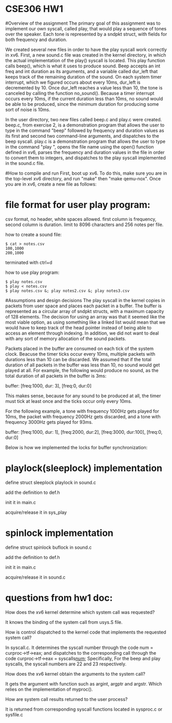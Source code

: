 # CSE306 HW1

#Overview of the assignment
The primary goal of this assignment was to implement our own syscall, called play, that would play a sequence of tones over the speaker. Each tone is represented by a sndpkt struct, with fields for both frequency and duration.

We created several new files in order to have the play syscall work correctly in xv6. First, a new sound.c file was created in the kernel directory, in which the actual implementation of the play() syscall is located. This play function calls beep(), which is what it uses to produce sound. Beep accepts an int freq and int duration as its arguments, and a variable called dur_left that keeps track of the remaining duration of the sound. On each system timer interrupt, which we figured occurs about every 10ms, dur_left is decremented by 10. Once dur_left reaches a value less than 10, the tone is canceled by calling the function no_sound(). Because a timer interrupt occurs every 10ms, if the current duration less than 10ms, no sound would be able to be produced, since the minimum duration for producing some sort of noise is 10ms.

In the user directory, two new files called beep.c and play.c were created. beep.c, from exercise 2, is a demonstration program that allows the user to type in the command "beep" followed by frequency and duration values as its first and second two command-line arguments, and dispatches to the beep syscall. play.c is a demonstration program that allows the user to type in the command "play <file-name>", opens the file name using the open() function defined in xv6, parses the frequency and duration values in the file in order to convert them to integers, and dispatches to the play syscall implemented in the sound.c file.

#How to compile and run
First, boot up xv6. To do this, make sure you are in the top-level xv6 directory, and run "make" then "make qemu-nox". Once you are in xv6, create a new file as follows:

# file format for user play program:
csv format, no header, white spaces allowed.
first column is frequency, second column is duration.
limit to 8096 characters and 256 notes per file.

how to create a sound file:
```
$ cat > notes.csv
100,1000
200,1000
```
terminated with ctrl+d

how to use play program:
```
$ play notes.csv
$ play < notes.csv
$ play notes.csv &; play notes2.csv &; play notes3.csv
```

#Assumptions and design decisions
The play syscall in the kernel copies in packets from user space and places each packet in a buffer. The buffer is represented as a circular array of sndpkt structs, with a maximum capacity of 128 elements. The decision for using an array was that it seemed like the most viable option, as using something like a linked list would mean that we would have to keep track of the head pointer instead of being able to access an element through indexing. In addition, we did not want to deal with any sort of memory allocation of the sound packets. 

Packets placed in the buffer are consumed on each tick of the system clock. Beacuse the timer ticks occur every 10ms, multiple packets with durations less than 10 can be discarded. We assumed that if the total duration of all packets in the buffer was less than 10, no sound would get played at all. For example, the following would produce no sound, as the total duration of all packets in the buffer is 3ms:

buffer: [freq:1000, dur: 3], [freq:0, dur:0]

This makes sense, because for any sound to be produced at all, the timer must tick at least once and the ticks occur only every 10ms.

For the following example, a tone with frequency 1000Hz gets played for 10ms, the packet with frequency 2000Hz gets discarded, and a tone with frequency 3000Hz gets played for 93ms.

buffer: [freq:1000, dur: 1], [freq:2000, dur:2], [freq:3000, dur:100], [freq:0, dur:0]

Below is how we implemented the locks for buffer synchronization:

# playlock(sleeplock) implementation
define struct sleeplock playlock in sound.c

add the definition to def.h

init it in main.c

acquire/release it in sys_play

# spinlock implementation
define struct spinlock buflock in sound.c

add the definition to def.h

init it in main.c

acquire/release it in sound.c


# questions from hw1 doc:

How does the xv6 kernel determine which system call was requested?

It knows the binding of the system call from usys.S file.

How is control dispatched to the kernel code that implements the requested system call?

In syscall.c. It determines the syscall number through the code num = curproc->tf->eax; and dispatches to the corresponding call through the code curproc->tf->eax = syscalls[num](); Specifically, For the beep and play syscalls, the syscall numbers are 22 and 23 respectively.

How does the xv6 kernel obtain the arguments to the system call?

It gets the argument with function such as argint, argptr and argstr. Which relies on the implementation of myproc().

How are system call results returned to the user process?

It is returned from corresponding syscall functions located in sysproc.c or sysfile.c
